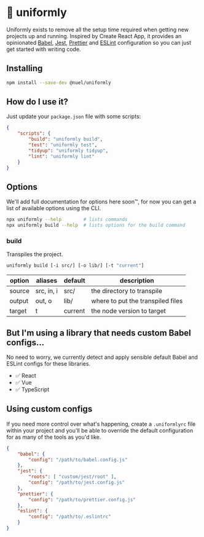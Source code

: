 # 🥋 uniformly
Uniformly exists to remove all the setup time required when getting new projects up and running. Inspired by Create React App, it provides an opinionated [Babel](https://babeljs.io/), [Jest](https://jestjs.io/), [Prettier](https://prettier.io/) and [ESLint](https://eslint.org) configuration so you can just get started with writing code.

## Installing
```bash
npm install --save-dev @nuel/uniformly
```

## How do I use it?
Just update your `package.json` file with some scripts:

```json
{
    "scripts": {
        "build": "uniformly build",
        "test": "uniformly test",
        "tidyup": "uniformly tidyup",
        "lint": "uniformly lint"
    }
}
```

## Options
We'll add full documentation for options here soon™, for now you can get a list of available options using the CLI.
```bash
npx uniformly --help        # lists commands
npx uniformly build --help  # lists options for the build command
```

### build
Transpiles the project.  

```bash
uniformly build [-i src/] [-o lib/] [-t "current"]
```

| option | aliases | default |description |
| ------ | ------- | ------- | ----------- |
| source | src, in, i | src/ | the directory to transpile |
| output | out, o | lib/ | where to put the transpiled files |
| target | t | current | the node version to target |

## But I'm using a library that needs custom Babel configs...
No need to worry, we currently detect and apply sensible default Babel and ESLint configs for these libraries.

 - ✅ React
 - ✅ Vue
 - ✅ TypeScript

## Using custom configs
If you need more control over what's happening, create a `.uniformlyrc` file within your project and you'll be able to override the default configuration for as many of the tools as you'd like.

```json
{
    "babel": {
        "config": "/path/to/babel.config.js"
    },
    "jest": {
        "roots": [ "custom/jest/root" ],
        "config": "/path/to/jest.config.js"
    },
    "prettier": {
        "config": "/path/to/prettier.config.js"
    },
    "eslint": {
        "config": "/path/to/.eslintrc"
    }
}
```
